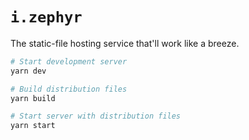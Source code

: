 # `i.zephyr`

The static-file hosting service that'll work like a breeze.

```sh
# Start development server
yarn dev

# Build distribution files
yarn build

# Start server with distribution files
yarn start
```
